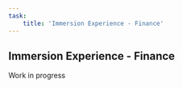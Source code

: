 ```yaml
---
task:
    title: 'Immersion Experience - Finance'
---
```


## Immersion Experience - Finance

Work in progress
